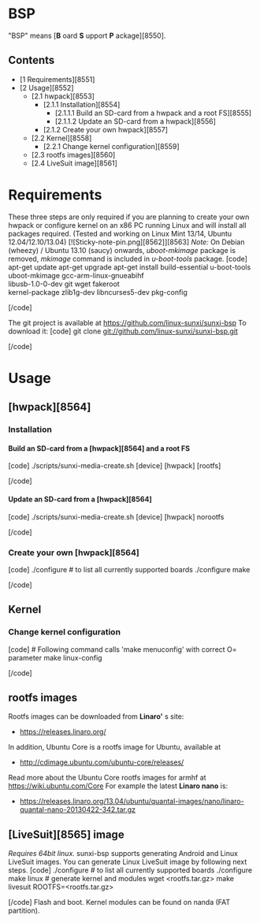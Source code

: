# BSP
"BSP" means [**B** oard **S** upport **P** ackage][8550]. 
  

## Contents
  * [1 Requirements][8551]
  * [2 Usage][8552]
    * [2.1 hwpack][8553]
      * [2.1.1 Installation][8554]
        * [2.1.1.1 Build an SD-card from a hwpack and a root FS][8555]
        * [2.1.1.2 Update an SD-card from a hwpack][8556]
      * [2.1.2 Create your own hwpack][8557]
    * [2.2 Kernel][8558]
      * [2.2.1 Change kernel configuration][8559]
    * [2.3 rootfs images][8560]
    * [2.4 LiveSuit image][8561]

# Requirements
These three steps are only required if you are planning to create your own hwpack or configure kernel on an x86 PC running Linux and will install all packages required. (Tested and working on Linux Mint 13/14, Ubuntu 12.04/12.10/13.04) 
[![Sticky-note-pin.png][8562]][8563] _Note:_ On Debian (wheezy) / Ubuntu 13.10 (saucy) onwards, _uboot-mkimage_ package is removed, _mkimage_ command is included in _u-boot-tools_ package. 
[code] 
    apt-get update
    apt-get upgrade
    apt-get install build-essential u-boot-tools uboot-mkimage gcc-arm-linux-gnueabihf \
      libusb-1.0-0-dev git wget fakeroot \
      kernel-package zlib1g-dev libncurses5-dev pkg-config
    
[/code]
  
The git project is available at <https://github.com/linux-sunxi/sunxi-bsp>
To download it: 
[code] 
    git clone <git://github.com/linux-sunxi/sunxi-bsp.git>
    
[/code]
# Usage
## [hwpack][8564]
### Installation
#### Build an SD-card from a [hwpack][8564] and a root FS
[code] 
    ./scripts/sunxi-media-create.sh [device] [hwpack] [rootfs]
    
[/code]
#### Update an SD-card from a [hwpack][8564]
[code] 
    ./scripts/sunxi-media-create.sh [device] [hwpack] norootfs
    
[/code]
### Create your own [hwpack][8564]
[code] 
    ./configure # to list all currently supported boards
    ./configure <selected board>
    make
    
[/code]
## Kernel
### Change kernel configuration
[code] 
    # Following command calls 'make menuconfig' with correct O= parameter
    make linux-config
    
[/code]
## rootfs images
Rootfs images can be downloaded from **Linaro'** s site: 
  * <https://releases.linaro.org/>

In addition, Ubuntu Core is a rootfs image for Ubuntu, available at 
  * <http://cdimage.ubuntu.com/ubuntu-core/releases/>

Read more about the Ubuntu Core rootfs images for armhf at <https://wiki.ubuntu.com/Core>
For example the latest **Linaro nano** is: 
  * <https://releases.linaro.org/13.04/ubuntu/quantal-images/nano/linaro-quantal-nano-20130422-342.tar.gz>

## [LiveSuit][8565] image
_Requires 64bit linux._
sunxi-bsp supports generating Android and Linux LiveSuit images. You can generate Linux LiveSuit image by following next steps. 
[code] 
    ./configure # to list all currently supported boards
    ./configure <selected board>
    make linux # generate kernel and modules
    wget <rootfs.tar.gz>
    make livesuit ROOTFS=<rootfs.tar.gz>
    
[/code]
Flash and boot. Kernel modules can be found on nanda (FAT partition).
